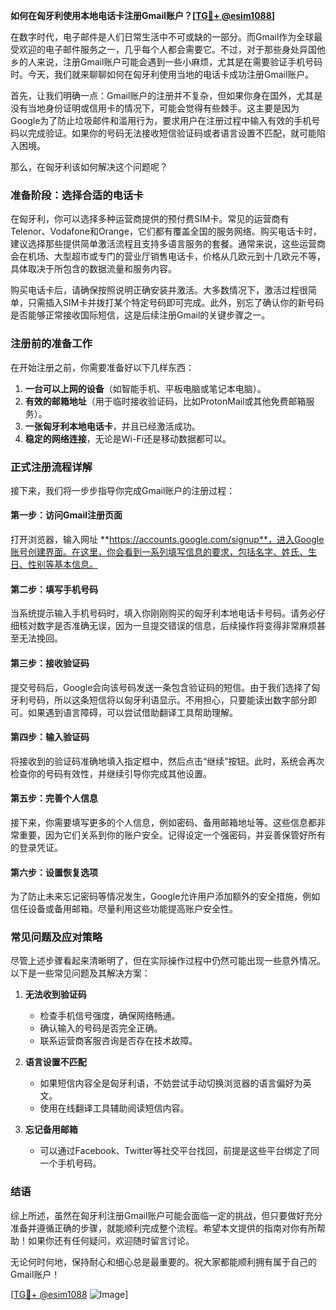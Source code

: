 **如何在匈牙利使用本地电话卡注册Gmail账户？[[TG💪+ @esim1088](https://t.me/s/esim1088)]**

在数字时代，电子邮件是人们日常生活中不可或缺的一部分。而Gmail作为全球最受欢迎的电子邮件服务之一，几乎每个人都会需要它。不过，对于那些身处异国他乡的人来说，注册Gmail账户可能会遇到一些小麻烦，尤其是在需要验证手机号码时。今天，我们就来聊聊如何在匈牙利使用当地的电话卡成功注册Gmail账户。

首先，让我们明确一点：Gmail账户的注册并不复杂，但如果你身在国外，尤其是没有当地身份证明或信用卡的情况下，可能会觉得有些棘手。这主要是因为Google为了防止垃圾邮件和滥用行为，要求用户在注册过程中输入有效的手机号码以完成验证。如果你的号码无法接收短信验证码或者语言设置不匹配，就可能陷入困境。

那么，在匈牙利该如何解决这个问题呢？

### **准备阶段：选择合适的电话卡**

在匈牙利，你可以选择多种运营商提供的预付费SIM卡。常见的运营商有Telenor、Vodafone和Orange，它们都有覆盖全国的服务网络。购买电话卡时，建议选择那些提供简单激活流程且支持多语言服务的套餐。通常来说，这些运营商会在机场、大型超市或专门的营业厅销售电话卡，价格从几欧元到十几欧元不等，具体取决于所包含的数据流量和服务内容。

购买电话卡后，请确保按照说明正确安装并激活。大多数情况下，激活过程很简单，只需插入SIM卡并拨打某个特定号码即可完成。此外，别忘了确认你的新号码是否能够正常接收国际短信，这是后续注册Gmail的关键步骤之一。

### **注册前的准备工作**

在开始注册之前，你需要准备好以下几样东西：

1. **一台可以上网的设备**（如智能手机、平板电脑或笔记本电脑）。
2. **有效的邮箱地址**（用于临时接收验证码，比如ProtonMail或其他免费邮箱服务）。
3. **一张匈牙利本地电话卡**，并且已经激活成功。
4. **稳定的网络连接**，无论是Wi-Fi还是移动数据都可以。

### **正式注册流程详解**

接下来，我们将一步步指导你完成Gmail账户的注册过程：

#### **第一步：访问Gmail注册页面**

打开浏览器，输入网址 **https://accounts.google.com/signup**，进入Google账号创建界面。在这里，你会看到一系列填写信息的要求，包括名字、姓氏、生日、性别等基本信息。

#### **第二步：填写手机号码**

当系统提示输入手机号码时，填入你刚刚购买的匈牙利本地电话卡号码。请务必仔细核对数字是否准确无误，因为一旦提交错误的信息，后续操作将变得非常麻烦甚至无法挽回。

#### **第三步：接收验证码**

提交号码后，Google会向该号码发送一条包含验证码的短信。由于我们选择了匈牙利号码，所以这条短信将以匈牙利语显示。不用担心，只要能读出数字部分即可。如果遇到语言障碍，可以尝试借助翻译工具帮助理解。

#### **第四步：输入验证码**

将接收到的验证码准确地填入指定框中，然后点击“继续”按钮。此时，系统会再次检查你的号码有效性，并继续引导你完成其他设置。

#### **第五步：完善个人信息**

接下来，你需要填写更多的个人信息，例如密码、备用邮箱地址等。这些信息都非常重要，因为它们关系到你的账户安全。记得设定一个强密码，并妥善保管好所有的登录凭证。

#### **第六步：设置恢复选项**

为了防止未来忘记密码等情况发生，Google允许用户添加额外的安全措施，例如信任设备或备用邮箱。尽量利用这些功能提高账户安全性。

### **常见问题及应对策略**

尽管上述步骤看起来清晰明了，但在实际操作过程中仍然可能出现一些意外情况。以下是一些常见问题及其解决方案：

1. **无法收到验证码**
   - 检查手机信号强度，确保网络畅通。
   - 确认输入的号码是否完全正确。
   - 联系运营商客服咨询是否存在技术故障。

2. **语言设置不匹配**
   - 如果短信内容全是匈牙利语，不妨尝试手动切换浏览器的语言偏好为英文。
   - 使用在线翻译工具辅助阅读短信内容。

3. **忘记备用邮箱**
   - 可以通过Facebook、Twitter等社交平台找回，前提是这些平台绑定了同一个手机号码。

### **结语**

综上所述，虽然在匈牙利注册Gmail账户可能会面临一定的挑战，但只要做好充分准备并遵循正确的步骤，就能顺利完成整个流程。希望本文提供的指南对你有所帮助！如果你还有任何疑问，欢迎随时留言讨论。

无论何时何地，保持耐心和细心总是最重要的。祝大家都能顺利拥有属于自己的Gmail账户！

[[TG💪+ @esim1088](https://t.me/s/esim1088) ![Image](https://i.postimg.cc/4NQfJmqS/Snipaste-2025-05-13-00-14-12.png)]